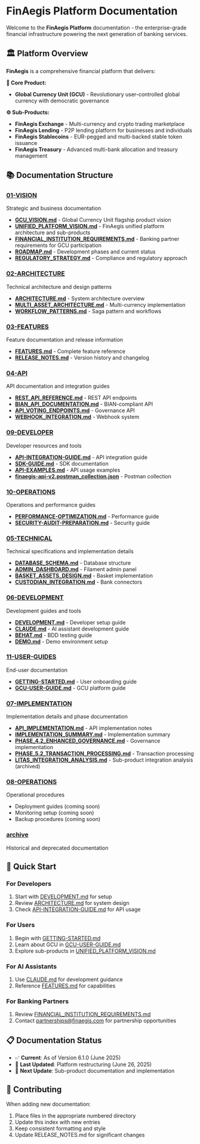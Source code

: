# FinAegis Platform Documentation

Welcome to the **FinAegis Platform** documentation - the enterprise-grade financial infrastructure powering the next generation of banking services.

## 🏛️ Platform Overview

**FinAegis** is a comprehensive financial platform that delivers:

**🌟 Core Product:**
- **Global Currency Unit (GCU)** - Revolutionary user-controlled global currency with democratic governance

**⚙️ Sub-Products:**
- **FinAegis Exchange** - Multi-currency and crypto trading marketplace
- **FinAegis Lending** - P2P lending platform for businesses and individuals  
- **FinAegis Stablecoins** - EUR-pegged and multi-backed stable token issuance
- **FinAegis Treasury** - Advanced multi-bank allocation and treasury management

## 📚 Documentation Structure

### [01-VISION](01-VISION/)
Strategic and business documentation
- **[GCU_VISION.md](01-VISION/GCU_VISION.md)** - Global Currency Unit flagship product vision
- **[UNIFIED_PLATFORM_VISION.md](01-VISION/UNIFIED_PLATFORM_VISION.md)** - FinAegis unified platform architecture and sub-products
- **[FINANCIAL_INSTITUTION_REQUIREMENTS.md](01-VISION/FINANCIAL_INSTITUTION_REQUIREMENTS.md)** - Banking partner requirements for GCU participation
- **[ROADMAP.md](01-VISION/ROADMAP.md)** - Development phases and current status
- **[REGULATORY_STRATEGY.md](01-VISION/REGULATORY_STRATEGY.md)** - Compliance and regulatory approach

### [02-ARCHITECTURE](02-ARCHITECTURE/)
Technical architecture and design patterns
- **[ARCHITECTURE.md](02-ARCHITECTURE/ARCHITECTURE.md)** - System architecture overview
- **[MULTI_ASSET_ARCHITECTURE.md](02-ARCHITECTURE/MULTI_ASSET_ARCHITECTURE.md)** - Multi-currency implementation
- **[WORKFLOW_PATTERNS.md](02-ARCHITECTURE/WORKFLOW_PATTERNS.md)** - Saga pattern and workflows

### [03-FEATURES](03-FEATURES/)
Feature documentation and release information
- **[FEATURES.md](03-FEATURES/FEATURES.md)** - Complete feature reference
- **[RELEASE_NOTES.md](03-FEATURES/RELEASE_NOTES.md)** - Version history and changelog

### [04-API](04-API/)
API documentation and integration guides
- **[REST_API_REFERENCE.md](04-API/REST_API_REFERENCE.md)** - REST API endpoints
- **[BIAN_API_DOCUMENTATION.md](04-API/BIAN_API_DOCUMENTATION.md)** - BIAN-compliant API
- **[API_VOTING_ENDPOINTS.md](04-API/API_VOTING_ENDPOINTS.md)** - Governance API
- **[WEBHOOK_INTEGRATION.md](04-API/WEBHOOK_INTEGRATION.md)** - Webhook system

### [09-DEVELOPER](09-DEVELOPER/)
Developer resources and tools
- **[API-INTEGRATION-GUIDE.md](09-DEVELOPER/API-INTEGRATION-GUIDE.md)** - API integration guide
- **[SDK-GUIDE.md](09-DEVELOPER/SDK-GUIDE.md)** - SDK documentation
- **[API-EXAMPLES.md](09-DEVELOPER/API-EXAMPLES.md)** - API usage examples
- **[finaegis-api-v2.postman_collection.json](09-DEVELOPER/finaegis-api-v2.postman_collection.json)** - Postman collection

### [10-OPERATIONS](10-OPERATIONS/)
Operations and performance guides
- **[PERFORMANCE-OPTIMIZATION.md](10-OPERATIONS/PERFORMANCE-OPTIMIZATION.md)** - Performance guide
- **[SECURITY-AUDIT-PREPARATION.md](10-OPERATIONS/SECURITY-AUDIT-PREPARATION.md)** - Security guide

### [05-TECHNICAL](05-TECHNICAL/)
Technical specifications and implementation details
- **[DATABASE_SCHEMA.md](05-TECHNICAL/DATABASE_SCHEMA.md)** - Database structure
- **[ADMIN_DASHBOARD.md](05-TECHNICAL/ADMIN_DASHBOARD.md)** - Filament admin panel
- **[BASKET_ASSETS_DESIGN.md](05-TECHNICAL/BASKET_ASSETS_DESIGN.md)** - Basket implementation
- **[CUSTODIAN_INTEGRATION.md](05-TECHNICAL/CUSTODIAN_INTEGRATION.md)** - Bank connectors

### [06-DEVELOPMENT](06-DEVELOPMENT/)
Development guides and tools
- **[DEVELOPMENT.md](06-DEVELOPMENT/DEVELOPMENT.md)** - Developer setup guide
- **[CLAUDE.md](06-DEVELOPMENT/CLAUDE.md)** - AI assistant development guide
- **[BEHAT.md](06-DEVELOPMENT/BEHAT.md)** - BDD testing guide
- **[DEMO.md](06-DEVELOPMENT/DEMO.md)** - Demo environment setup

### [11-USER-GUIDES](11-USER-GUIDES/)
End-user documentation
- **[GETTING-STARTED.md](11-USER-GUIDES/GETTING-STARTED.md)** - User onboarding guide
- **[GCU-USER-GUIDE.md](11-USER-GUIDES/GCU-USER-GUIDE.md)** - GCU platform guide

### [07-IMPLEMENTATION](07-IMPLEMENTATION/)
Implementation details and phase documentation
- **[API_IMPLEMENTATION.md](07-IMPLEMENTATION/API_IMPLEMENTATION.md)** - API implementation notes
- **[IMPLEMENTATION_SUMMARY.md](07-IMPLEMENTATION/IMPLEMENTATION_SUMMARY.md)** - Implementation summary
- **[PHASE_4.2_ENHANCED_GOVERNANCE.md](07-IMPLEMENTATION/PHASE_4.2_ENHANCED_GOVERNANCE.md)** - Governance implementation
- **[PHASE_5.2_TRANSACTION_PROCESSING.md](07-IMPLEMENTATION/PHASE_5.2_TRANSACTION_PROCESSING.md)** - Transaction processing
- **[LITAS_INTEGRATION_ANALYSIS.md](07-IMPLEMENTATION/LITAS_INTEGRATION_ANALYSIS.md)** - Sub-product integration analysis (archived)

### [08-OPERATIONS](08-OPERATIONS/)
Operational procedures
- Deployment guides (coming soon)
- Monitoring setup (coming soon)
- Backup procedures (coming soon)

### [archive](archive/)
Historical and deprecated documentation

## 🚀 Quick Start

### For Developers
1. Start with [DEVELOPMENT.md](06-DEVELOPMENT/DEVELOPMENT.md) for setup
2. Review [ARCHITECTURE.md](02-ARCHITECTURE/ARCHITECTURE.md) for system design
3. Check [API-INTEGRATION-GUIDE.md](04-DEVELOPER/API-INTEGRATION-GUIDE.md) for API usage

### For Users
1. Begin with [GETTING-STARTED.md](11-USER-GUIDES/GETTING-STARTED.md)
2. Learn about GCU in [GCU-USER-GUIDE.md](11-USER-GUIDES/GCU-USER-GUIDE.md)
3. Explore sub-products in [UNIFIED_PLATFORM_VISION.md](01-VISION/UNIFIED_PLATFORM_VISION.md)

### For AI Assistants
1. Use [CLAUDE.md](06-DEVELOPMENT/CLAUDE.md) for development guidance
2. Reference [FEATURES.md](03-FEATURES/FEATURES.md) for capabilities

### For Banking Partners
1. Review [FINANCIAL_INSTITUTION_REQUIREMENTS.md](01-VISION/FINANCIAL_INSTITUTION_REQUIREMENTS.md)
2. Contact partnerships@finaegis.com for partnership opportunities

## 📋 Documentation Status

- ✅ **Current**: As of Version 6.1.0 (June 2025)
- 📝 **Last Updated**: Platform restructuring (June 26, 2025)
- 🔄 **Next Update**: Sub-product documentation and implementation

## 🤝 Contributing

When adding new documentation:
1. Place files in the appropriate numbered directory
2. Update this index with new entries
3. Keep consistent formatting and style
4. Update RELEASE_NOTES.md for significant changes
